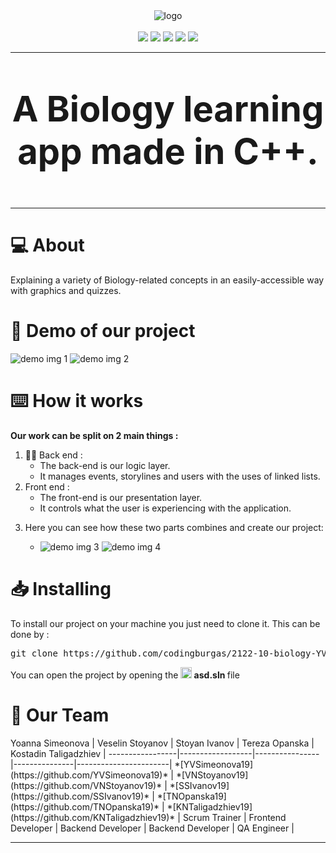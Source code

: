 <center>
<div>
  <img src = "https://github.com/codingburgas/2122-10-biology-YVSimeonova19/blob/main/assets/logo/banner-logo.png" alt = "logo"> 
</div>
<br>
<div>
  <img src = "https://img.shields.io/github/languages/count/codingburgas/2122-10-biology-YVSimeonova19?style=for-the-badge">
  <img src = "https://img.shields.io/github/contributors/codingburgas/2122-10-biology-YVSimeonova19?style=for-the-badge">
  <img src = "https://img.shields.io/github/repo-size/codingburgas/2122-10-biology-YVSimeonova19?style=for-the-badge">
  <img src = "https://img.shields.io/github/last-commit/codingburgas/2122-10-biology-YVSimeonova19?style=for-the-badge">
  <img src = "https://img.shields.io/github/languages/top/codingburgas/2122-10-biology-YVSimeonova19?style=for-the-badge">
</div>

<hr>
<p style = "font-size:4em">
  <strong>
  A Biology learning app made in C++.
  </strong>
</p>
<hr>
</center>

<h1>💻 About  </h1>
<p>
Explaining a variety of Biology-related concepts in an easily-accessible way with graphics and quizzes.
</p>
<h1>🎥 Demo of our project </h1>
<img src = "" alt = "demo img 1">
<img src = "" alt = "demo img 2">

<h1>⌨️ How it works</h1>
<p><strong>Our work can be split on 2 main things :</p></strong>
<ol>
  <li>👨‍💻 Back end : 
    <ul>
      <li>The back-end is our logic layer.</li>
      <li>It manages events, storylines and users with the uses of linked lists.</li>
    </ul>
  </li>
  <li> Front end :  
    <ul>
      <li>The front-end is our presentation layer.</li>
      <li>It controls what the user is experiencing with the application.</li>
    </ul>
  </li>
  <li> <p>Here you can see how these two parts combines and create our project:</p>
    <ul>
     <li> <img src  = "" alt="demo img 3">
     <img src  = "" alt="demo img 4"> </li>
    </ul>
  </li>
</ol>
<h1> 📥 Installing </h1>
<p> To install our project on your machine you just need to clone it. This can be done by : </p>
<pre>git clone https://github.com/codingburgas/2122-10-biology-YVSimeonova19.git</pre>
You can open the project by opening the <img src="https://upload.wikimedia.org/wikipedia/commons/thumb/5/59/Visual_Studio_Icon_2019.svg/512px-Visual_Studio_Icon_2019.svg.png" height="18px" alt="vs logo"><strong> asd.sln </strong> file
<h1>🧒 Our Team</h1>
Yoanna Simeonova | Veselin Stoyanov | Stoyan Ivanov | Tereza Opanska | Kostadin Taligadzhiev |
-----------------|------------------|----------------|---------------|-----------------------|
*[YVSimeonova19](https://github.com/YVSimeonova19)* | *[VNStoyanov19](https://github.com/VNStoyanov19)* | *[SSIvanov19](https://github.com/SSIvanov19)* | *[TNOpanska19](https://github.com/TNOpanska19)* | *[KNTaligadzhiev19](https://github.com/KNTaligadzhiev19)* |
Scrum Trainer | Frontend Developer | Backend Developer | Backend Developer | QA Engineer |

---